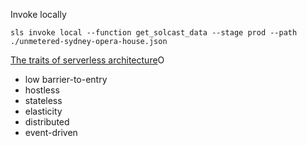 Invoke locally

```
sls invoke local --function get_solcast_data --stage prod --path ./unmetered-sydney-opera-house.json
```

[The traits of serverless architecture](https://www.thoughtworks.com/insights/blog/traits-serverless-architecture)O


- low barrier-to-entry
- hostless
- stateless
- elasticity
- distributed
- event-driven
